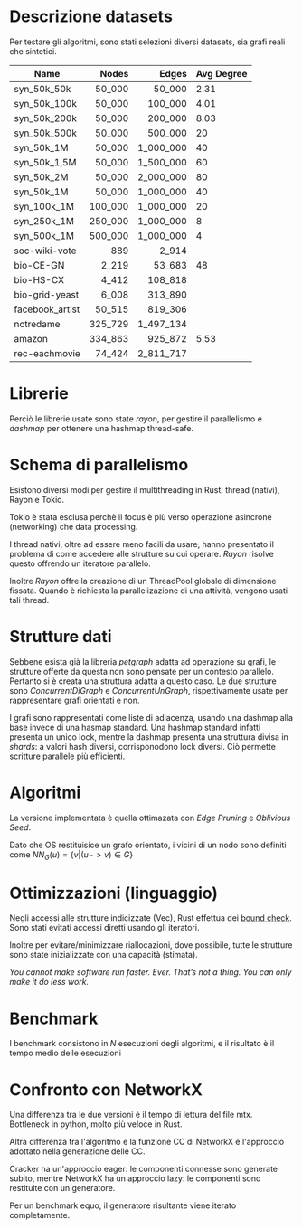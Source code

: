 # Descrizione datasets
Per testare gli algoritmi, sono stati selezioni diversi datasets, sia grafi reali che sintetici.

| Name            | Nodes    | Edges       | Avg Degree
| ----            | ----:    | ----:       | ---- 
| syn_50k_50k     | 50_000   | 50_000      | 2.31
| syn_50k_100k    | 50_000   | 100_000     | 4.01
| syn_50k_200k    | 50_000   | 200_000     | 8.03
| syn_50k_500k    | 50_000   | 500_000     | 20
| syn_50k_1M      | 50_000   | 1_000_000   | 40
| syn_50k_1,5M    | 50_000   | 1_500_000   | 60
| syn_50k_2M      | 50_000   | 2_000_000   | 80
| syn_50k_1M      | 50_000   | 1_000_000   | 40
| syn_100k_1M     | 100_000  | 1_000_000   | 20
| syn_250k_1M     | 250_000  | 1_000_000   | 8
| syn_500k_1M     | 500_000  | 1_000_000   | 4
| soc-wiki-vote   | 889      | 2_914       |
| bio-CE-GN       | 2_219    | 53_683      | 48
| bio-HS-CX       | 4_412    | 108_818     |
| bio-grid-yeast  | 6_008    | 313_890     |
| facebook_artist | 50_515   | 819_306     |
| notredame       | 325_729  | 1_497_134   |
| amazon          | 334_863  | 925_872     | 5.53
| rec-eachmovie   | 74_424   | 2_811_717   |





# Librerie
Perciò le librerie usate sono state *rayon*, per gestire il parallelismo e *dashmap* per ottenere una hashmap thread-safe.

# Schema di parallelismo
Esistono diversi modi per gestire il multithreading in Rust: thread (nativi), Rayon e Tokio.

Tokio è stata esclusa perchè il focus è più verso operazione asincrone (networking) che data processing.

I thread nativi, oltre ad essere meno facili da usare, hanno presentato il problema di come accedere alle strutture su cui operare. 
*Rayon* risolve questo offrendo un iteratore parallelo.


Inoltre *Rayon* offre la creazione di un ThreadPool globale di dimensione fissata. Quando è richiesta la parallelizazione di una attività, vengono usati tali thread.


# Strutture dati
Sebbene esista già la libreria *petgraph* adatta ad operazione su grafi, le strutture offerte da questa non sono pensate per un contesto parallelo. Pertanto si è creata una struttura adatta a questo caso. Le due strutture sono *ConcurrentDiGraph* e *ConcurrentUnGraph*, rispettivamente usate per rappresentare grafi orientati e non.

I grafi sono rappresentati come liste di adiacenza, usando una dashmap alla base invece di una hasmap standard. Una hashmap standard infatti presenta un unico lock, mentre la dashmap presenta una struttura divisa in *shards*: a valori hash diversi, corrisponodono lock diversi. Ciò permette scritture parallele più efficienti.



# Algoritmi
La versione implementata è quella ottimazata con *Edge Pruning* e *Oblivious Seed*.

Dato che OS restituisice un grafo orientato, i vicini di un nodo sono definiti come $NN_{G}(u) = \{v \vert (u -> v) \in G\}$


# Ottimizzazioni (linguaggio)
Negli accessi alle strutture indicizzate (Vec), Rust effettua dei [bound check](https://nnethercote.github.io/perf-book/bounds-checks.html). Sono stati evitati accessi diretti usando gli iteratori.

Inoltre per evitare/minimizzare riallocazioni, dove possibile, tutte le strutture sono state inizializzate con una capacità (stimata).


*You cannot make software run faster. Ever. That’s not a thing. You can only make it do less work.*


# Benchmark
I benchmark consistono in *N* esecuzioni degli algoritmi, e il risultato è il tempo medio delle esecuzioni


# Confronto con NetworkX
Una differenza tra le due versioni è il tempo di lettura del file mtx. Bottleneck in python, molto più veloce in Rust.


Altra differenza tra l'algoritmo e la funzione CC di NetworkX è l'approccio adottato nella generazione delle CC.

Cracker ha un'approccio eager: le componenti connesse sono generate subito, 
mentre NetworkX ha un approccio lazy: le componenti sono restituite con un generatore.

Per un benchmark equo, il generatore risultante viene iterato completamente.